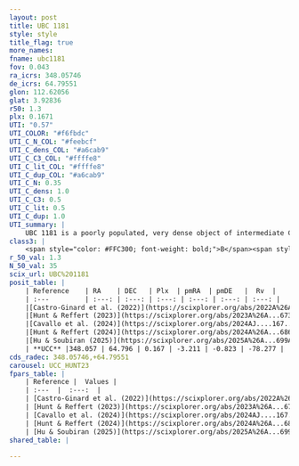 ```yaml
---
layout: post
title: UBC 1181
style: style
title_flag: true
more_names: 
fname: ubc1181
fov: 0.043
ra_icrs: 348.05746
de_icrs: 64.79551
glon: 112.62056
glat: 3.92836
r50: 1.3
plx: 0.1671
UTI: "0.57"
UTI_COLOR: "#f6fbdc"
UTI_C_N_COL: "#feebcf"
UTI_C_dens_COL: "#a6cab9"
UTI_C_C3_COL: "#ffffe8"
UTI_C_lit_COL: "#ffffe8"
UTI_C_dup_COL: "#a6cab9"
UTI_C_N: 0.35
UTI_C_dens: 1.0
UTI_C_C3: 0.5
UTI_C_lit: 0.5
UTI_C_dup: 1.0
UTI_summary: |
    UBC 1181 is a poorly populated, very dense object of intermediate C3 quality. It was recently reported but it is moderately studied in the literature.
class3: |
    <span style="color: #FFC300; font-weight: bold;">B</span><span style="color: #FFC300; font-weight: bold;">B</span>
r_50_val: 1.3
N_50_val: 35
scix_url: UBC%201181
posit_table: |
    | Reference    | RA    | DEC   | Plx  | pmRA  | pmDE   |  Rv  |
    | :---         | :---: | :---: | :---: | :---: | :---: | :---: |
    |[Castro-Ginard et al. (2022)](https://scixplorer.org/abs/2022A%26A...661A.118C) | 348.01 | 64.79 | 0.16 | -3.18 | -0.82 | -- |
    |[Hunt & Reffert (2023)](https://scixplorer.org/abs/2023A%26A...673A.114H) | 348.067 | 64.797 | 0.16 | -3.182 | -0.831 | -78.321 |
    |[Cavallo et al. (2024)](https://scixplorer.org/abs/2024AJ....167...12C) | 348.028 | 64.793 | 0.157 | -- | -- | -- |
    |[Hunt & Reffert (2024)](https://scixplorer.org/abs/2024A%26A...686A..42H) | 348.067 | 64.797 | 0.16 | -3.182 | -0.831 | -78.321 |
    |[Hu & Soubiran (2025)](https://scixplorer.org/abs/2025A%26A...699A.246H) | 348.028 | 64.793 | -- | -- | -- | -- |
    | **UCC** |348.057 | 64.796 | 0.167 | -3.211 | -0.823 | -78.277 | 
cds_radec: 348.05746,+64.79551
carousel: UCC_HUNT23
fpars_table: |
    | Reference |  Values |
    | :---  |  :---:  |
    | [Castro-Ginard et al. (2022)](https://scixplorer.org/abs/2022A%26A...661A.118C) | `AV=2.665, Dist=8327, logAge=8.893` |
    | [Hunt & Reffert (2023)](https://scixplorer.org/abs/2023A%26A...673A.114H) | `AV50=3.044, diffAV50=1.734, MOD50=13.66, logAge50=8.881` |
    | [Cavallo et al. (2024)](https://scixplorer.org/abs/2024AJ....167...12C) | `AV50=2.84, dMod50=14.11, logAge50=8.94, [Fe/H]50=0.11` |
    | [Hunt & Reffert (2024)](https://scixplorer.org/abs/2024A%26A...686A..42H) | `MassJ=953.021` |
    | [Hu & Soubiran (2025)](https://scixplorer.org/abs/2025A%26A...699A.246H) | `MA22=-0.49, MA23f=-0.39, MK24=-0.37, MF24=-0.41` |
shared_table: |
    
---
```

